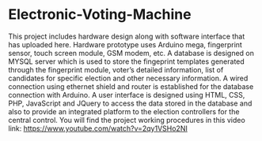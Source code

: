 # Electronic-Voting-Machine

This project includes hardware design along with software interface that has uploaded here. Hardware prototype uses Arduino mega, fingerprint sensor, touch screen module, GSM modem, etc. A database is designed on MYSQL server which is used to store the fingeprint templates generated through the fingerprint module, voter’s detailed information, list of candidates for specific election and other necessary information. A wired connection using ethernet shield and router is established for the database connection with Arduino. A user interface is designed using HTML, CSS, PHP, JavaScript and JQuery to access the data stored in the database and also to provide an integrated platform to the election controllers for the central control. You will find the project working procedures in this video link:
https://www.youtube.com/watch?v=2qy1VSHo2NI

